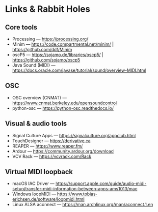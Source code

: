 # Links & Rabbit Holes

## Core tools
- Processing — https://processing.org/
- Minim — https://code.compartmental.net/minim/  |  https://github.com/ddf/Minim
- oscP5 — https://sojamo.de/libraries/oscp5/  |  https://github.com/sojamo/oscp5
- Java Sound (MIDI) — https://docs.oracle.com/javase/tutorial/sound/overview-MIDI.html

## OSC
- OSC overview (CNMAT) — https://www.cnmat.berkeley.edu/opensoundcontrol
- python-osc — https://python-osc.readthedocs.io/

## Visual & audio tools
- Signal Culture Apps — https://signalculture.org/appclub.html
- TouchDesigner — https://derivative.ca
- REAPER — https://www.reaper.fm/
- Ardour — https://community.ardour.org/download
- VCV Rack — https://vcvrack.com/Rack

## Virtual MIDI loopback
- macOS IAC Driver — https://support.apple.com/guide/audio-midi-setup/transfer-midi-information-between-apps-ams1013/mac
- Windows loopMIDI — https://www.tobias-erichsen.de/software/loopmidi.html
- Linux ALSA aconnect — https://man.archlinux.org/man/aconnect.1.en
